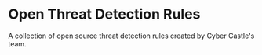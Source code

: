 # Open Threat Detection Rules
A collection of open source threat detection rules created by Cyber Castle's team.
